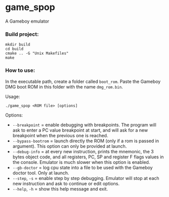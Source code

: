 # game_spop
A Gameboy emulator

### Build project:

```console
mkdir build
cd build
cmake .. -G "Unix Makefiles"
make
```

### How to use:

In the executable path, create a folder called ```boot_rom```. Paste the Gameboy DMG boot ROM in this folder with the name ```dmg_rom.bin```.

Usage:
```console
./game_spop <ROM file> [options]
```

Options:
* ```--breakpoint```            = enable debugging with breakpoints. The program will
                          ask to enter a PC value breakpoint at start, and will
                          ask for a new breakpoint when the previous one is
                          reached.
* ```--bypass-bootrom```        = launch directly the ROM (only if a rom is passed in argument).
                                  This option can only be provided at launch.
* ```--debug-info```            = at every new instruction, prints the mnemonic, the
                                  3 bytes object code, and all registers, PC, SP and
                                  register F flags values in the console. Emulator is
                                  much slower when this option is enabled.
* ```--gb-doctor```          = log cpu state into a file to be used with the Gameboy
                              doctor tool. Only at launch.
* ```--step```, ```-s```        = enable step by step debugging. Emulator will stop
                          at each new instruction and ask to continue or edit options.
* ```--help```, ```-h```        = show this help message and exit.
